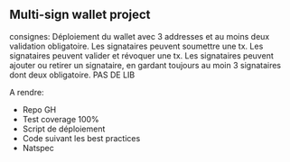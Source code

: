 ## Multi-sign wallet project

consignes:
Déploiement du wallet avec 3 addresses et au moins deux validation obligatoire.
Les signataires peuvent soumettre une tx.
Les signataires peuvent valider et révoquer une tx.
Les signataires peuvent ajouter ou retirer un signataire, en gardant toujours au moin 3 signataires dont deux obligatoire.
PAS DE LIB

A rendre:
- Repo GH
- Test coverage 100%
- Script de déploiement
- Code suivant les best practices
- Natspec

```
